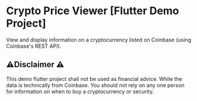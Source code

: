 # Crypto Price Viewer [Flutter Demo Project]

View and display information on a cryptocurrency listed on Coinbase (using Coinbase's REST API).

## ⚠️Disclaimer ⚠️

This demo flutter project shall not be used as financial advice. While the data is technically from Coinbase.
You should not rely on any one person for information on when to buy a cryptocurrency or security.
